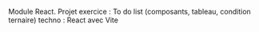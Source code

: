 Module React.
Projet exercice : To do list (composants, tableau, condition ternaire)
techno : React avec Vite

